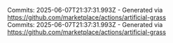 Commits: 2025-06-07T21:37:31.993Z - Generated via https://github.com/marketplace/actions/artificial-grass
<br>
Commits: 2025-06-07T21:37:31.993Z - Generated via https://github.com/marketplace/actions/artificial-grass
<br>
